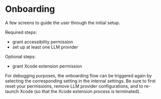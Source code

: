 # Onboarding

A few screens to guide the user through the initial setup.

Required steps:
- grant accessibility permission
- set up at least one LLM provider

Optional steps:
- grant Xcode extension permission

For debugging purposes, the onboarding flow can be triggered again by selecting the corresponding setting in the internal settings. Be sure to first reset your permissions, remove LLM provider configurations, and to re-launch Xcode (so that the Xcode extension process is terminated).
